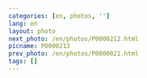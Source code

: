 ```yaml
---
categories: [en, photos, '']
lang: en
layout: photo
next_photo: /en/photos/P0000212.html
picname: P0000213
prev_photo: /en/photos/P0000021.html
tags: []
---
```

